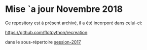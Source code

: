 # Mise `a jour Novembre 2018

Ce repository est à présent archivé, il a été incorporé dans celui-ci:

https://github.com/flotpython/recreation

dans le sous-répertoire [session-2017](https://github.com/flotpython/recreation/tree/master/session-2017)

